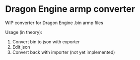 # Dragon Engine armp converter
WIP converter for Dragon Engine .bin armp files


Usage (in theory):
  1. Convert bin to json with exporter
  2. Edit json
  3. Convert back with importer (not yet implemented)
